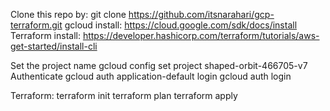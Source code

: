 Clone this repo by: git clone https://github.com/itsnarahari/gcp-terraform.git
gcloud install:
    https://cloud.google.com/sdk/docs/install
Terraform install:
    https://developer.hashicorp.com/terraform/tutorials/aws-get-started/install-cli

Set the project name
    gcloud config set project shaped-orbit-466705-v7
Authenticate
    gcloud auth application-default login
    gcloud auth login

Terraform:
    terraform init
    terraform plan
    terraform apply




